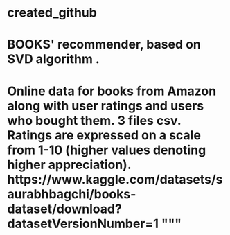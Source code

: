 # created_github
<div> <h1>BOOKS' recommender, based on SVD algorithm .<h1>
Online data for books from Amazon along with user ratings and users who bought them. 3 files csv.  
Ratings are expressed on a scale from 1-10 (higher values denoting higher appreciation).
https://www.kaggle.com/datasets/saurabhbagchi/books-dataset/download?datasetVersionNumber=1 """
</div>
